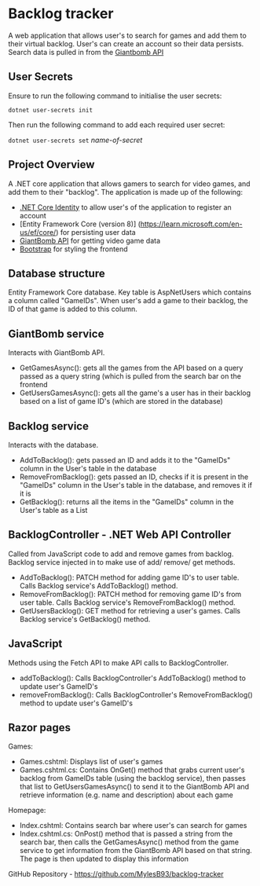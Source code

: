 # Backlog tracker

A web application that allows user's to search for games and add them to their virtual backlog. User's can create an account so their data persists. Search data is pulled in from the [Giantbomb API](https://www.giantbomb.com/api/documentation/)

## User Secrets

Ensure to run the following command to initialise the user secrets:

`dotnet user-secrets init`

Then run the following command to add each required user secret:

`dotnet user-secrets set` *name-of-secret*

## Project Overview
A .NET core application that allows gamers to search for video games, and add them to their "backlog". The application is made up of the following:
- [.NET Core Identity](https://learn.microsoft.com/en-us/aspnet/core/security/authentication/identity?view=aspnetcore-8.0&tabs=visual-studio) to allow user's of the application to register an account
- [Entity Framework Core (version 8)] (https://learn.microsoft.com/en-us/ef/core/) for persisting user data
- [GiantBomb API](https://www.giantbomb.com/api/documentation/) for getting video game data
- [Bootstrap](https://getbootstrap.com/docs/5.3/getting-started/introduction/) for styling the frontend

## Database structure
Entity Framework Core database. Key table is AspNetUsers which contains a column called "GameIDs". When user's add a game to their backlog, the ID of that game is added to this column.

## GiantBomb service 
Interacts with GiantBomb API. 
- GetGamesAsync(): gets all the games from the API based on a query passed as a query string (which is pulled from the search bar on the frontend
- GetUsersGamesAsync(): gets all the game's a user has in their backlog based on a list of game ID's (which are stored in the database)

## Backlog service 
Interacts with the database. 
- AddToBacklog(): gets passed an ID and adds it to the "GameIDs" column in the User's table in the database
- RemoveFromBacklog(): gets passed an ID, checks if it is present in the "GameIDs" column in the User's table in the database, and removes it if it is
- GetBacklog(): returns all the items in the "GameIDs" column in the User's table as a List<string>

## BacklogController - .NET Web API Controller
Called from JavaScript code to add and remove games from backlog. Backlog service injected in to make use of add/ remove/ get methods.
- AddToBacklog(): PATCH method for adding game ID's to user table. Calls Backlog service's AddToBacklog() method.
- RemoveFromBacklog(): PATCH method for removing game ID's from user table. Calls Backlog service's RemoveFromBacklog() method.
- GetUsersBacklog(): GET method for retrieving a user's games. Calls Backlog service's GetBacklog() method.

## JavaScript
Methods using the Fetch API to make API calls to BacklogController.
- addToBacklog(): Calls BacklogController's AddToBacklog() method to update user's GameID's
- removeFromBacklog(): Calls BacklogController's RemoveFromBacklog() method to update user's GameID's

## Razor pages
Games:
- Games.cshtml: Displays list of user's games
- Games.cshtml.cs: Contains OnGet() method that grabs current user's backlog from GameIDs table (using the backlog service), then passes that list to GetUsersGamesAsync() to send it to the GiantBomb API and retrieve information (e.g. name and description) about each game

Homepage:
- Index.cshtml: Contains search bar where user's can search for games
- Index.cshtml.cs: OnPost() method that is passed a string from the search bar, then calls the GetGamesAsync() method from the game service to get information from the GiantBomb API based on that string. The page is then updated to display this information


GitHub Repository - https://github.com/MylesB93/backlog-tracker